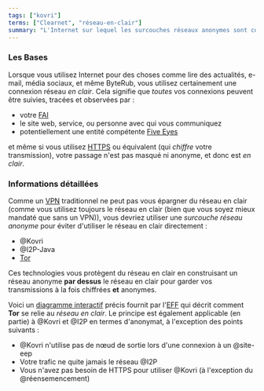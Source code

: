 ```yaml
---
tags: ["kovri"]
terms: ["Clearnet", "réseau-en-clair"]
summary: "L'Internet sur lequel les surcouches réseaux anonymes sont construites."
---
```


### Les Bases

Lorsque vous utilisez Internet pour des choses comme lire des actualités, e-mail, média sociaux, et même ByteRub, vous utilisez certainement une connexion réseau *en clair*. Cela signifie que *toutes* vos connexions peuvent être suivies, tracées et observées par :

- votre [FAI](https://fr.wikipedia.org/wiki/Fournisseur_d%27acc%C3%A8s_%C3%A0_Internet)
- le site web, service, ou personne avec qui vous communiquez
- potentiellement une entité compétente [Five Eyes](https://fr.wikipedia.org/wiki/Five_Eyes)

et même si vous utilisez [HTTPS](https://fr.wikipedia.org/wiki/HyperText_Transfer_Protocol_Secure) ou équivalent (qui *chiffre* votre transmission), votre passage n'est pas masqué ni anonyme, et donc est *en clair*.

### Informations détaillées

Comme un [VPN](https://fr.wikipedia.org/wiki/R%C3%A9seau_priv%C3%A9_virtuel) traditionnel ne peut pas vous épargner du réseau en clair (comme vous utilisez toujours le réseau en clair (bien que vous soyez mieux mandaté que sans un VPN)), vous devriez utiliser une *surcouche réseau anonyme* pour éviter d'utiliser le réseau en clair directement :

- @Kovri
- @I2P-Java
- [Tor](https://torproject.org/)

Ces technologies vous protègent du réseau en clair en construisant un réseau anonyme **par dessus** le réseau en clair pour garder vos transmissions à la fois chiffrées **et** anonymes.

Voici un [diagramme interactif](https://www.eff.org/pages/tor-and-https) précis fournit par l'[EFF](https://www.eff.org/) qui décrit comment **Tor** se relie au *réseau en clair*. Le principe est également applicable (en partie) à @Kovri et @I2P en termes d'anonymat, à l'exception des points suivants :

- @Kovri n'utilise pas de nœud de sortie lors d'une connexion à un @site-eep
- Votre trafic ne quite jamais le réseau @I2P
- Vous n'avez pas besoin de HTTPS pour utiliser @Kovri (à l'exception du @réensemencement)
